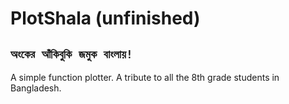 # PlotShala (unfinished) #
` অংকের আঁকিবুকি জমুক বাংলায়!  `
---
A simple function plotter. A tribute to all the 8th grade students in Bangladesh.
